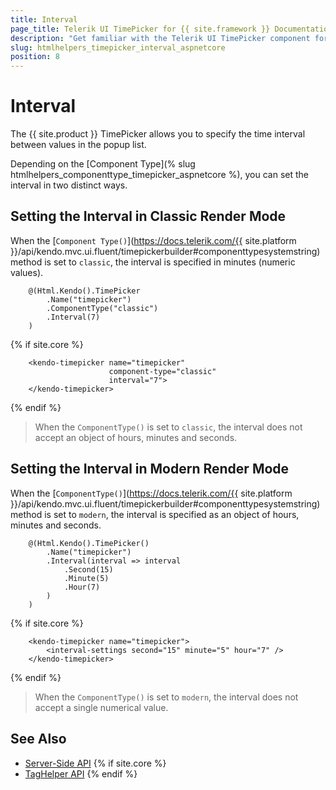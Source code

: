```yaml
---
title: Interval
page_title: Telerik UI TimePicker for {{ site.framework }} Documentation - Interval
description: "Get familiar with the Telerik UI TimePicker component for {{ site.framework }} and how to set its interval feature."
slug: htmlhelpers_timepicker_interval_aspnetcore
position: 8
---
```


# Interval

The {{ site.product }} TimePicker allows you to specify the time interval between values in the popup list.

Depending on the [Component Type](% slug htmlhelpers_componenttype_timepicker_aspnetcore %), you can set the interval in two distinct ways.

## Setting the Interval in Classic Render Mode

When the [`Component Type()`](https://docs.telerik.com/{{ site.platform }}/api/kendo.mvc.ui.fluent/timepickerbuilder#componenttypesystemstring) method is set to `classic`, the interval is specified in minutes (numeric values).

```HtmlHelper
    @(Html.Kendo().TimePicker
        .Name("timepicker")
        .ComponentType("classic")
        .Interval(7)
    )
```
{% if site.core %}
```TagHelper
    <kendo-timepicker name="timepicker" 
                      component-type="classic"
                      interval="7">
    </kendo-timepicker>
```
{% endif %}

> When the `ComponentType()` is set to `classic`, the interval does not accept an object of hours, minutes and seconds.

## Setting the Interval in Modern Render Mode

When the [`ComponentType()`](https://docs.telerik.com/{{ site.platform }}/api/kendo.mvc.ui.fluent/timepickerbuilder#componenttypesystemstring) method is set to `modern`, the interval is specified as an object of hours, minutes and seconds.

```HtmlHelper
    @(Html.Kendo().TimePicker()
        .Name("timepicker")
        .Interval(interval => interval
            .Second(15)
            .Minute(5)
            .Hour(7)
        )
    )
```
{% if site.core %}
```TagHelper
    <kendo-timepicker name="timepicker">
        <interval-settings second="15" minute="5" hour="7" />
    </kendo-timepicker>
```
{% endif %}

> When the `ComponentType()` is set to `modern`, the interval does not accept a single numerical value.

## See Also

* [Server-Side API](/api/timepicker)
{% if site.core %}
* [TagHelper API](https://docs.telerik.com/aspnet-core/api/taghelpers/timepicker)
{% endif %}